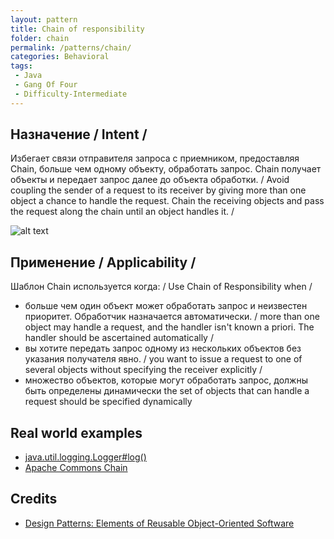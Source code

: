 ```yaml
---
layout: pattern
title: Chain of responsibility
folder: chain
permalink: /patterns/chain/
categories: Behavioral
tags:
 - Java
 - Gang Of Four
 - Difficulty-Intermediate
---
```


## Назначение / Intent /
Избегает связи отправителя запроса с приемником, предоставляя Chain, больше чем одному объекту, обработать запрос. Chain получает объекты и передает запрос далее до объекта обработки.   / Avoid coupling the sender of a request to its receiver by giving
more than one object a chance to handle the request. Chain the receiving
objects and pass the request along the chain until an object handles it. /

![alt text](./etc/chain_1.png "Chain of Responsibility")

## Применение  / Applicability /
Шаблон Chain используется когда:  / Use Chain of Responsibility when /

* больше чем один объект может обработать запрос и неизвестен приоритет. Обработчик назначается автоматически.  / more than one object may handle a request, and the handler isn't known a priori. The handler should be ascertained automatically /
* вы хотите передать запрос одному из нескольких объектов без указания получателя явно.   / you want to issue a request to one of several objects without specifying the receiver explicitly /
* множество объектов, которые могут обработать запрос, должны быть определены динамически the set of objects that can handle a request should be specified dynamically

## Real world examples

* [java.util.logging.Logger#log()](http://docs.oracle.com/javase/8/docs/api/java/util/logging/Logger.html#log%28java.util.logging.Level,%20java.lang.String%29)
* [Apache Commons Chain](https://commons.apache.org/proper/commons-chain/index.html)

## Credits

* [Design Patterns: Elements of Reusable Object-Oriented Software](http://www.amazon.com/Design-Patterns-Elements-Reusable-Object-Oriented/dp/0201633612)
